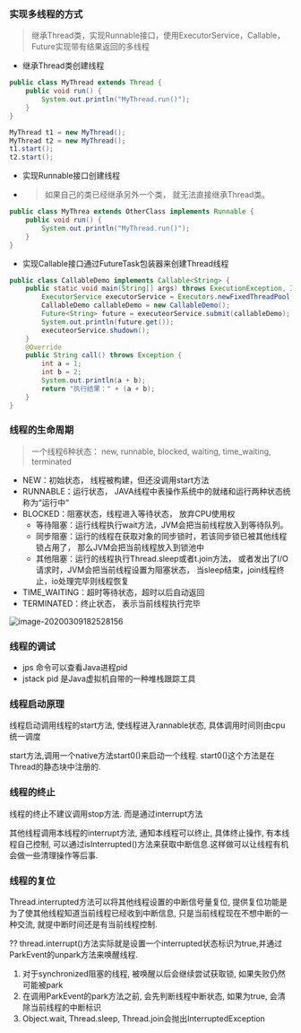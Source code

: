 ### 实现多线程的方式

> 继承Thread类，实现Runnable接口，使用ExecutorService，Callable，Future实现带有结果返回的多线程

* 继承Thread类创建线程

```java
public class MyThread extends Thread {
    public void run() {
        System.out.println("MyThread.run()");
    }
}

MyThread t1 = new MyThread();
MyThread t2 = new MyThread();
t1.start();
t2.start();
```

* 实现Runnable接口创建线程
* > 如果自己的类已经继承另外一个类， 就无法直接继承Thread类。

```java
public class MyThrea extends OtherClass implements Runnable {
    public void run() {
        System.out.println("MyThread.run()");
    }
}
```

* 实现Callable接口通过FutureTask包装器来创建Thread线程

```java
public class CallableDemo implements Callable<String> {
    public static void main(String[] args) throws ExecutionException, InterruptedException {
        ExecutorService executorService = Executors.newFixedThreadPool(1);
        CallableDemo callableDemo = new CallableDemo();
        Future<String> future = executeorService.submit(callableDemo);
        System.out.println(future.get());
        executeorService.shudown();
    }
    @Override
    public String call() throws Exception {
        int a = 1;
        int b = 2;
        System.out.println(a + b);
        return "执行结果：" + (a + b); 
    }
}
```

### 线程的生命周期

> 一个线程6种状态： new, runnable, blocked, waiting, time\_waiting, terminated

* NEW：初始状态， 线程被构建，但还没调用start方法
* RUNNABLE：运行状态， JAVA线程中表操作系统中的就绪和运行两种状态统称为“运行中“
* BLOCKED：阻塞状态，线程进入等待状态， 放弃CPU使用权
  * 等待阻塞：运行线程执行wait方法，JVM会把当前线程放入到等待队列。
  * 同步阻塞：运行的线程在获取对象的同步锁时，若该同步锁已被其他线程锁占用了， 那么JVM会把当前线程放入到锁池中
  * 其他阻塞：运行的线程执行Thread.sleep或者t.join方法， 或者发出了I/O请求时，JVM会把当前线程设置为阻塞状态， 当sleep结束，join线程终止，io处理完毕则线程恢复
* TIME\_WAITING：超时等待状态，超时以后自动返回
* TERMINATED：终止状态， 表示当前线程执行完毕

![image-20200309182528156](/Users/mac/Workspace/myProject/knowledge-comb/并发编程/线程基础.assets/image-20200309182528156.png)

### 线程的调试

* jps 命令可以查看Java进程pid
* jstack pid 是Java虚拟机自带的一种堆栈跟踪工具

### 线程启动原理

线程启动调用线程的start方法, 使线程进入rannable状态, 具体调用时间则由cpu统一调度

start方法,调用一个native方法start0()来启动一个线程. start0()这个方法是在Thread的静态块中注册的.

### 线程的终止

线程的终止不建议调用stop方法. 而是通过interrupt方法

其他线程调用本线程的interrupt方法, 通知本线程可以终止, 具体终止操作, 有本线程自己控制, 可以通过isInterrupted()方法来获取中断信息.这样做可以让线程有机会做一些清理操作等后事.

### 线程的复位

Thread.interrupted方法可以将其他线程设置的中断信号量复位, 提供复位功能是为了使其他线程知道当前线程已经收到中断信息, 只是当前线程现在不想中断的一种交流, 就提中断时间还是有当前线程控制.

?? thread.interrupt()方法实际就是设置一个interrupted状态标识为true,并通过ParkEvent的unpark方法来唤醒线程.

1. 对于synchronized阻塞的线程, 被唤醒以后会继续尝试获取锁, 如果失败仍然可能被park
2. 在调用ParkEvent的park方法之前, 会先判断线程中断状态, 如果为true, 会清除当前线程的中断标识
3. Object.wait, Thread.sleep, Thread.join会抛出InterruptedException

